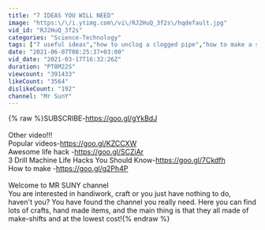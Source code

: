 ```yaml
---
title: "7 IDEAS YOU WILL NEED"
image: "https:\/\/i.ytimg.com\/vi\/RJ2HuQ_3f2s\/hqdefault.jpg"
vid_id: "RJ2HuQ_3f2s"
categories: "Science-Technology"
tags: ["7 useful ideas","how to unclog a clogged pipe","how to make a spring"]
date: "2021-06-07T08:25:37+03:00"
vid_date: "2021-03-17T16:32:26Z"
duration: "PT8M22S"
viewcount: "391433"
likeCount: "3564"
dislikeCount: "192"
channel: "Mr SunY"
---
```

{% raw %}SUBSCRIBE-<a rel="nofollow" target="blank" href="https://goo.gl/gYkBdJ">https://goo.gl/gYkBdJ</a><br /><br />Other video!!!<br />Popular videos-<a rel="nofollow" target="blank" href="https://goo.gl/KZCCXW">https://goo.gl/KZCCXW</a><br />Awesome life hack -<a rel="nofollow" target="blank" href="https://goo.gl/SCZiAr">https://goo.gl/SCZiAr</a><br />3 Drill Machine Life Hacks You Should Know-<a rel="nofollow" target="blank" href="https://goo.gl/7Ckdfh">https://goo.gl/7Ckdfh</a><br />How to make -<a rel="nofollow" target="blank" href="https://goo.gl/g2Ph4P">https://goo.gl/g2Ph4P</a><br /><br />Welcome to MR SUNY channel<br />You are interested in handiwork, craft or you just have nothing to do, haven't you? You have found the channel you really need. Here you can find lots of crafts, hand made items, and the main thing is that they all made of make-shifts and at the lowest cost!{% endraw %}
